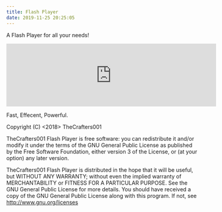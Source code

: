 ```yaml
---
title: Flash Player
date: 2019-11-25 20:25:05
---
```

A Flash Player for all your needs!

<iframe frameborder="0" src="https://itch.io/embed/316147?linkback=true&amp;border_width=0&amp;bg_color=004000&amp;fg_color=FFFFFF&amp;link_color=9ffffb&amp;border_color=004000" width="550" height="165"></iframe>

Fast, Effecent, Powerful.

Copyright (C) <2018>  TheCrafters001 

TheCrafters001 Flash Player is free software: you can redistribute it and/or modify it under the terms of the GNU General Public License as published by the Free Software Foundation, either version 3 of the License, or (at your option) any later version. 

TheCrafters001 Flash Player is distributed in the hope that it will be useful, but WITHOUT ANY WARRANTY; without even the implied warranty of MERCHANTABILITY or FITNESS FOR A PARTICULAR PURPOSE. See the GNU General Public License for more details. You should have received a copy of the GNU General Public License along with this program. If not, see http://www.gnu.org/licenses

